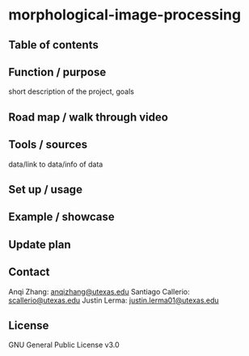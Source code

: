 # morphological-image-processing

<!---

## Banner

## Headline

--->

## Table of contents

## Function / purpose

short description of the project, goals

## Road map / walk through video

## Tools / sources

data/link to data/info of data

## Set up / usage

## Example / showcase

## Update plan

## Contact

Anqi Zhang: anqizhang@utexas.edu
Santiago Callerio: scallerio@utexas.edu
Justin Lerma: justin.lerma01@utexas.edu

## License

GNU General Public License v3.0

